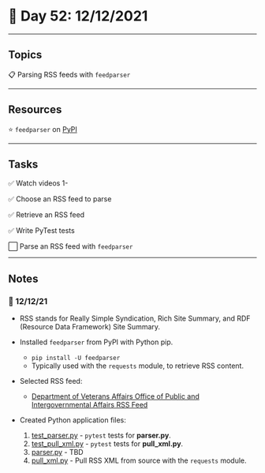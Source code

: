 # :calendar: Day 52: 12/12/2021

---

## Topics

:clipboard: Parsing RSS feeds with `feedparser`

---

## Resources

:star: `feedparser` on [PyPI](https://pypi.org/project/feedparser/)

---

## Tasks

:white_check_mark: Watch videos 1-

:white_check_mark: Choose an RSS feed to parse

:white_check_mark: Retrieve an RSS feed

:white_check_mark: Write PyTest tests

:white_large_square: Parse an RSS feed with `feedparser`

---

## Notes

### :notebook: 12/12/21

- RSS stands for Really Simple Syndication, Rich Site Summary, and RDF (Resource Data Framework) Site Summary.

- Installed `feedparser` from PyPI with Python pip.
    - `pip install -U feedparser`
    - Typically used with the `requests` module, to retrieve RSS content.

- Selected RSS feed:
    - [Department of Veterans Affairs Office of Public and Intergovernmental Affairs RSS Feed](http://www.va.gov/rss/rss_PressRel.asp)

- Created Python application files:
    1. [test_parser.py](tests/test_parser.py) - `pytest` tests for **parser.py**.
    2. [test_pull_xml.py](tests/test_pull_xml.py) - `pytest` tests for **pull_xml.py**.
    3. [parser.py](parser.py) - TBD
    4. [pull_xml.py](pull_xml.py) - Pull RSS XML from source with the `requests` module.
